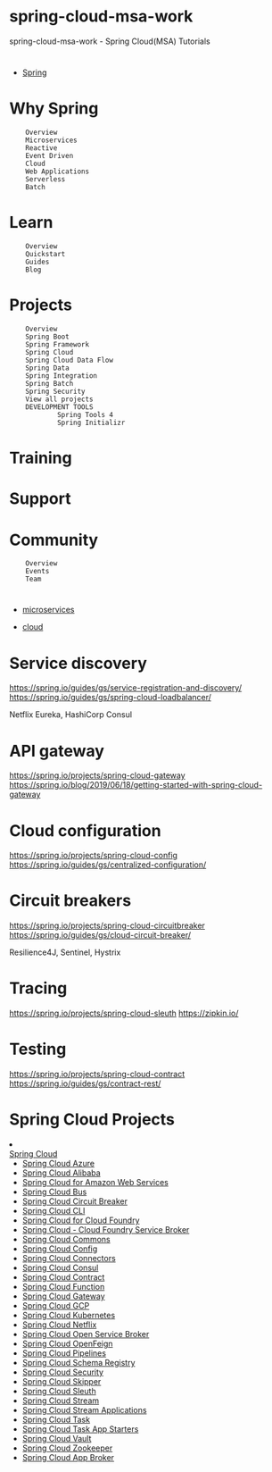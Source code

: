 # spring-cloud-msa-work
spring-cloud-msa-work - Spring Cloud(MSA) Tutorials 


# ####################################################################

* [Spring](https://spring.io/)

# ####################################################################

# Why Spring
        Overview
        Microservices
        Reactive
        Event Driven
        Cloud
        Web Applications
        Serverless
        Batch
# Learn
        Overview
        Quickstart
        Guides
        Blog
# Projects
        Overview
        Spring Boot
        Spring Framework
        Spring Cloud
        Spring Cloud Data Flow
        Spring Data
        Spring Integration
        Spring Batch
        Spring Security
        View all projects
        DEVELOPMENT TOOLS
                Spring Tools 4
                Spring Initializr 
# Training                
# Support
# Community
        Overview
        Events
        Team

# ####################################################################

* [microservices](https://spring.io/microservices)

* [cloud](https://spring.io/cloud) 

# ####################################################################

# Service discovery 
https://spring.io/guides/gs/service-registration-and-discovery/
https://spring.io/guides/gs/spring-cloud-loadbalancer/

Netflix Eureka, HashiCorp Consul

# API gateway
https://spring.io/projects/spring-cloud-gateway 
https://spring.io/blog/2019/06/18/getting-started-with-spring-cloud-gateway

# Cloud configuration
https://spring.io/projects/spring-cloud-config
https://spring.io/guides/gs/centralized-configuration/


# Circuit breakers
https://spring.io/projects/spring-cloud-circuitbreaker
https://spring.io/guides/gs/cloud-circuit-breaker/

Resilience4J, Sentinel, Hystrix

# Tracing
https://spring.io/projects/spring-cloud-sleuth
https://zipkin.io/


# Testing
https://spring.io/projects/spring-cloud-contract
https://spring.io/guides/gs/contract-rest/

# ####################################################################

# Spring Cloud Projects

<li class="sidebar_project active">
<div>
<a href="https://spring.io/projects/spring-cloud" name="&amp;lpos=apps_scodevmw : 65" onclick="s_objectID='apps_scodevmw : Spring Cloud : 65'">Spring Cloud</a>
<i class="fas fa-chevron-down" aria-hidden="true"></i>
</div>
<ul class="sidebar_children">
<li class="sidebar_child">
<a href="https://spring.io/projects/spring-cloud-azure" name="&amp;lpos=apps_scodevmw : 66" onclick="s_objectID='apps_scodevmw : Spring Cloud Azure : 66'">
<span>Spring Cloud Azure</span>
</a>
</li>
<li class="sidebar_child">
<a href="https://spring.io/projects/spring-cloud-alibaba" name="&amp;lpos=apps_scodevmw : 67" onclick="s_objectID='apps_scodevmw : Spring Cloud Alibaba : 67'">
<span>Spring Cloud Alibaba</span>
</a>
</li>
<li class="sidebar_child">
<a href="https://spring.io/projects/spring-cloud-aws" name="&amp;lpos=apps_scodevmw : 68" onclick="s_objectID='apps_scodevmw : Spring Cloud for Amazon Web Services : 68'">
<span>Spring Cloud for Amazon Web Services</span>
</a>
</li>
<li class="sidebar_child">
<a href="https://spring.io/projects/spring-cloud-bus" name="&amp;lpos=apps_scodevmw : 69" onclick="s_objectID='apps_scodevmw : Spring Cloud Bus : 69'">
<span>Spring Cloud Bus</span>
</a>
</li>
<li class="sidebar_child">
<a href="https://spring.io/projects/spring-cloud-circuitbreaker" name="&amp;lpos=apps_scodevmw : 70" onclick="s_objectID='apps_scodevmw : Spring Cloud Circuit Breaker : 70'">
<span>Spring Cloud Circuit Breaker</span>
</a>
</li>
<li class="sidebar_child">
<a href="https://spring.io/projects/spring-cloud-cli" name="&amp;lpos=apps_scodevmw : 71" onclick="s_objectID='apps_scodevmw : Spring Cloud CLI : 71'">
<span>Spring Cloud CLI</span>
</a>
</li>
<li class="sidebar_child">
<a href="https://spring.io/projects/spring-cloud-cloudfoundry" name="&amp;lpos=apps_scodevmw : 72" onclick="s_objectID='apps_scodevmw : Spring Cloud for Cloud Foundry : 72'">
<span>Spring Cloud for Cloud Foundry</span>
</a>
</li>
<li class="sidebar_child">
<a href="https://spring.io/projects/spring-cloud-cloudfoundry-service-broker" name="&amp;lpos=apps_scodevmw : 73" onclick="s_objectID='apps_scodevmw : Spring Cloud - Cloud Foundry Service Broker : 73'">
<span>Spring Cloud - Cloud Foundry Service Broker</span>
</a>
</li>
<li class="sidebar_child">
<a href="https://spring.io/projects/spring-cloud-commons" name="&amp;lpos=apps_scodevmw : 74" onclick="s_objectID='apps_scodevmw : Spring Cloud Commons : 74'">
<span>Spring Cloud Commons</span>
</a>
</li>
<li class="sidebar_child">
<a href="https://spring.io/projects/spring-cloud-config" name="&amp;lpos=apps_scodevmw : 75" onclick="s_objectID='apps_scodevmw : Spring Cloud Config : 75'">
<span>Spring Cloud Config</span>
</a>
</li>
<li class="sidebar_child">
<a href="https://spring.io/projects/spring-cloud-connectors" name="&amp;lpos=apps_scodevmw : 76" onclick="s_objectID='apps_scodevmw : Spring Cloud Connectors : 76'">
<span>Spring Cloud Connectors</span>
</a>
</li>
<li class="sidebar_child">
<a href="https://spring.io/projects/spring-cloud-consul" name="&amp;lpos=apps_scodevmw : 77" onclick="s_objectID='apps_scodevmw : Spring Cloud Consul : 77'">
<span>Spring Cloud Consul</span>
</a>
</li>
<li class="sidebar_child">
<a href=" https://spring.io/projects/spring-cloud-contract">
<span>Spring Cloud Contract</span>
</a>
</li>
<li class="sidebar_child">
<a href="https://spring.io/projects/spring-cloud-function">
<span>Spring Cloud Function</span>
</a>
</li>
<li class="sidebar_child">
<a href="https://spring.io/projects/spring-cloud-gateway">
<span>Spring Cloud Gateway</span>
</a>
</li>
<li class="sidebar_child">
<a href="https://spring.io/projects/spring-cloud-gcp">
<span>Spring Cloud GCP</span>
</a>
</li>
<li class="sidebar_child">
<a href="https://spring.io/projects/spring-cloud-kubernetes">
<span>Spring Cloud Kubernetes</span>
</a>
</li>
<li class="sidebar_child">
<a href="https://spring.io/projects/spring-cloud-netflix">
<span>Spring Cloud Netflix</span>
</a>
</li>
<li class="sidebar_child">
<a href="https://spring.io/projects/spring-cloud-open-service-broker">
<span>Spring Cloud Open Service Broker</span>
</a>
</li>
<li class="sidebar_child">
<a href="https://spring.io/projects/spring-cloud-openfeign">
<span>Spring Cloud OpenFeign</span>
</a>
</li>
<li class="sidebar_child">
<a href=" https://spring.io/projects/spring-cloud-pipelines">
<span>Spring Cloud Pipelines</span>
</a>
</li>
<li class="sidebar_child">
<a href="https://spring.io/projects/spring-cloud-schema-registry">
<span>Spring Cloud Schema Registry</span>
</a>
</li>
<li class="sidebar_child">
<a href="https://spring.io/projects/spring-cloud-security">
<span>Spring Cloud Security</span>
</a>
</li>
<li class="sidebar_child">
<a href="https://cloud.spring.io/spring-cloud-skipper">
<span>Spring Cloud Skipper</span>
</a>
</li>
<li class="sidebar_child">
<a href=" https://spring.io/projects/spring-cloud-sleuth">
<span>Spring Cloud Sleuth</span>
</a>
</li>
<li class="sidebar_child">
<a href="https://cloud.spring.io/spring-cloud-stream">
<span>Spring Cloud Stream</span>
</a>
</li>
<li class="sidebar_child">
 <a href="https://spring.io/projects/spring-cloud-stream-applications">
<span>Spring Cloud Stream Applications</span>
</a>
</li>
<li class="sidebar_child">
<a href="https://spring.io/projects/spring-cloud-task" name="&amp;lpos=apps_scodevmw : 93" onclick="s_objectID='apps_scodevmw : Spring Cloud Task : 93'">
<span>Spring Cloud Task</span>
</a>
</li>
<li class="sidebar_child">
<a href="https://spring.io/projects/spring-cloud-task-app-starters" name="&amp;lpos=apps_scodevmw : 94" onclick="s_objectID='apps_scodevmw : Spring Cloud Task App Starters : 94'">
<span>Spring Cloud Task App Starters</span>
</a>
</li>
<li class="sidebar_child">
<a href="https://spring.io/projects/spring-cloud-vault" name="&amp;lpos=apps_scodevmw : 95" onclick="s_objectID='apps_scodevmw : Spring Cloud Vault : 95'">
<span>Spring Cloud Vault</span>
</a>
</li>
<li class="sidebar_child">
<a href="https://spring.io/projects/spring-cloud-zookeeper" name="&amp;lpos=apps_scodevmw : 96" onclick="s_objectID='apps_scodevmw : Spring Cloud Zookeeper : 96'">
<span>Spring Cloud Zookeeper</span>
</a>
</li>
 <li class="sidebar_child">
<a href="https://spring.io/projects/spring-cloud-app-broker" name="&amp;lpos=apps_scodevmw : 97" onclick="s_objectID='apps_scodevmw : Spring Cloud App Broker : 97'">
<span>Spring Cloud App Broker</span>
</a>
</li>
</ul>
</li>